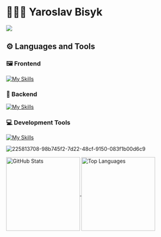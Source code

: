 # 🧑🏻‍💻 Yaroslav Bisyk
<img src="https://www.codewars.com/users/montegray/badges/large"/>

## ⚙️ Languages and Tools

### 🖼️ Frontend

[![My Skills](https://skillicons.dev/icons?i=js,ts,vue,nuxtjs,pinia,react,nextjs,redux,html,css,vuetify,sass,tailwind,bootstrap,styledcomponents	)](https://skillicons.dev)

### 🔨 Backend

[![My Skills](https://skillicons.dev/icons?i=nodejs,express,nestjs,prisma,mongodb,mysql,postgres	)](https://skillicons.dev)

### 💻 Development Tools

[![My Skills](https://skillicons.dev/icons?i=docker,vite,npm,git,vscode,figma	)](https://skillicons.dev)

![225813708-98b745f2-7d22-48cf-9150-083f1b00d6c9](https://github.com/user-attachments/assets/fd1be445-5b5d-4402-ac2f-3391708ee5cd)

  <!-- GitHub Profile Stats -->
  <a href="https://github.com/Bisyk">
    <img height=200 align="center" src="https://github-readme-stats.vercel.app/api?username=Bisyk&theme=radical" alt="GitHub Stats" />
  </a>

  <!-- Most Used Languages Widget -->
  <a href="https://github.com/Bisyk">
    <img height=200 align="center" src="https://github-readme-stats.vercel.app/api/top-langs/?username=Bisyk&layout=compact&theme=radical" alt="Top Languages" />
  </a>
</div>


